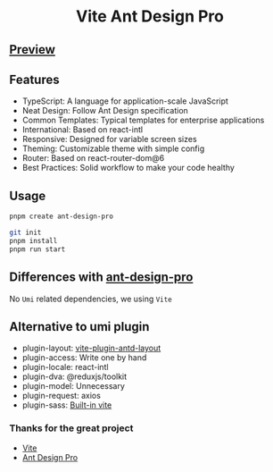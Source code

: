 <h1 align="center">Vite Ant Design Pro</h1>


## [Preview](http://preview.pro.ant.design)

## Features

- TypeScript: A language for application-scale JavaScript
- Neat Design: Follow Ant Design specification
- Common Templates: Typical templates for enterprise applications
- International: Based on react-intl
- Responsive: Designed for variable screen sizes
- Theming: Customizable theme with simple config
- Router: Based on react-router-dom@6
- Best Practices: Solid workflow to make your code healthy

## Usage

```bash
pnpm create ant-design-pro

git init
pnpm install
pnpm run start
```

## Differences with [ant-design-pro](https://pro.ant.design)

No `Umi` related dependencies, we using `Vite`

## Alternative to umi plugin

- plugin-layout: [vite-plugin-antd-layout](https://www.npmjs.com/package/vite-plugin-antd-layout)
- plugin-access: Write one by hand
- plugin-locale: react-intl
- plugin-dva: @reduxjs/toolkit
- plugin-model: Unnecessary
- plugin-request: axios
- plugin-sass: [Built-in vite](https://vitejs.dev/guide/features.html#css-pre-processors)


### Thanks for the great project

- [Vite]("https://github.com/vitejs/vite")
- [Ant Design Pro]("https://github.com/ant-design/ant-design-pro")